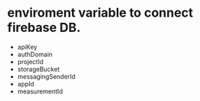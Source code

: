 # enviroment variable to connect firebase DB.

  - apiKey
  - authDomain
  - projectId
  - storageBucket
  - messagingSenderId
  - appId
  - measurementId